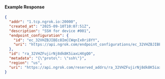 <!-- Code generated for API Clients. DO NOT EDIT. -->

#### Example Response

```json
{
  "addr": "1.tcp.ngrok.io:20000",
  "created_at": "2025-09-10T10:07:51Z",
  "description": "SSH for device #001",
  "endpoint_configuration": {
    "id": "ec_32VHZBJIBEc8ImCCWqnIx0ri8YY",
    "uri": "https://api.ngrok.com/endpoint_configurations/ec_32VHZBJIBEc8ImCCWqnIx0ri8YY"
  },
  "id": "ra_32VHZFujirNj8dk8K5iaxLHXgQ0",
  "metadata": "{\"proto\": \"ssh\"}",
  "region": "us",
  "uri": "https://api.ngrok.com/reserved_addrs/ra_32VHZFujirNj8dk8K5iaxLHXgQ0"
}
```
